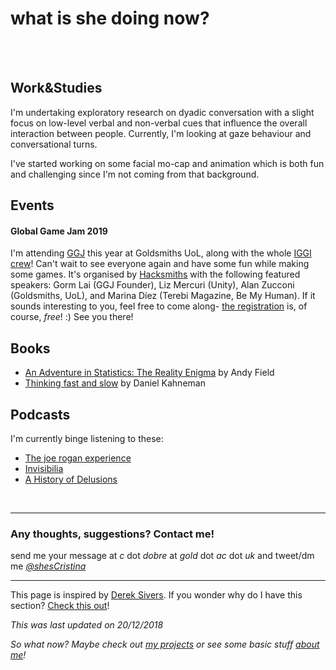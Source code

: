# **what is she doing now?**
<br><br>
## Work&Studies

I'm undertaking exploratory research on dyadic conversation with a slight focus on low-level verbal and non-verbal cues that influence the overall interaction between people. Currently, I'm looking at gaze behaviour and conversational turns.

I've started working on some facial mo-cap and animation which is both fun and challenging since I'm not coming from that background.




## Events 

#### Global Game Jam 2019
I'm attending [GGJ](https://globalgamejam.org/) this year at Goldsmiths UoL, along with the whole [IGGI crew](http://iggi.org.uk/students/)! Can't wait to see everyone again and have some fun while making some games. 
It's organised by [Hacksmiths](https://goldsmiths.tech/) with the following featured speakers: Gorm Lai (GGJ Founder), Liz Mercuri (Unity), Alan Zucconi (Goldsmiths, UoL), and Marina Díez (Terebi Magazine, Be My Human). If it sounds interesting to you, feel free to come along- [the registration](https://www.eventbrite.co.uk/e/global-game-jam-2019-at-goldsmiths-tickets-54704775456) is, of course, *free*! :)
See you there!


## Books

* [An Adventure in Statistics: The Reality Enigma](https://www.amazon.co.uk/Adventure-Statistics-Reality-Enigma/dp/1446210456/) by  Andy Field
* [Thinking fast and slow](https://www.amazon.co.uk/Thinking-Fast-Slow-Daniel-Kahneman/dp/0606275649) by  Daniel Kahneman


## Podcasts

I'm currently binge listening to these:
* [The joe rogan experience](http://podcasts.joerogan.net/)
* [Invisibilia](https://www.npr.org/invisibilia/)
* [A History of Delusions](https://www.bbc.co.uk/programmes/m0001d95)


<br>

---

### Any thoughts, suggestions? Contact me!
send me your message at *c* dot *dobre* at *gold* dot *ac* dot *uk* 
and tweet/dm me *[@shesCristina](https://twitter.com/shesCristina)*

---

This page is inspired by [Derek Sivers](https://sivers.org/).  If you wonder why do I have this section?  [Check this out](https://nownownow.com/about)! 

*This was last updated on 20/12/2018*

*So what now? Maybe check out [my projects](https://cristinadobre.github.io/projects.html) or see some basic stuff [about me](https://cristinadobre.github.io/)!*
